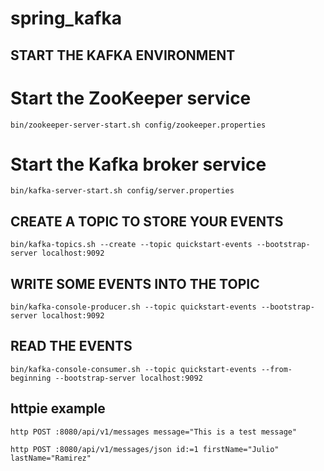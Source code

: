 # spring_kafka


## START THE KAFKA ENVIRONMENT

# Start the ZooKeeper service

```terminal
bin/zookeeper-server-start.sh config/zookeeper.properties
```

# Start the Kafka broker service

```terminal
bin/kafka-server-start.sh config/server.properties
```

## CREATE A TOPIC TO STORE YOUR EVENTS

```terminal
bin/kafka-topics.sh --create --topic quickstart-events --bootstrap-server localhost:9092
```

## WRITE SOME EVENTS INTO THE TOPIC

```temrinal
bin/kafka-console-producer.sh --topic quickstart-events --bootstrap-server localhost:9092
```

##  READ THE EVENTS

```terminal
bin/kafka-console-consumer.sh --topic quickstart-events --from-beginning --bootstrap-server localhost:9092
```

## httpie example

```terminal
http POST :8080/api/v1/messages message="This is a test message"
```

```terminal
http POST :8080/api/v1/messages/json id:=1 firstName="Julio" lastName="Ramirez"
```